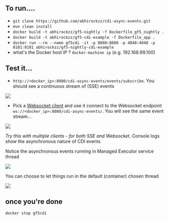 ## To run....

- `git clone https://github.com/abhirockzz/cdi-async-events.git` 
- `mvn clean install`
- `docker build -t abhirockzz/gf5-nightly -f Dockerfile_gf5_nightly .`
- `docker build -t abhirockzz/gf5-cdi-example -f Dockerfile_app .`
- `docker run --rm --name gf5cdi -it -p 8080:8080 -p 4848:4848 -p 8181:8181 abhirockzz/gf5-nightly-cdi-example`
- what's the Docker host IP ? `docker-machine ip` (e.g. 192.168.99.100)

## Test it...

- `http://<docker_ip>:8080/cdi-async-events/events/subscribe`. You should see a continuous stream of (SSE) events

![](https://abhirockzz.files.wordpress.com/2017/06/sse-output.jpg)

- Pick a [Websocket client](https://chrome.google.com/webstore/detail/simple-websocket-client/pfdhoblngboilpfeibdedpjgfnlcodoo?hl=en) and use it connect to the Websocket endpoint `ws://<docker_ip>:8080/cdi-async-events/`. You will see the same event stream...

![](https://abhirockzz.files.wordpress.com/2017/06/websocket-output.jpg)

*Try this with multiple clients - for both SSE and Websocket*. Console logs show the asynchronous nature of CDI events

Notice the asynchronous events running in Managed Executor service thread

![](https://abhirockzz.files.wordpress.com/2017/06/action-2.jpg)

You can choose to let things run in the default (container) chosen thread

![](https://abhirockzz.files.wordpress.com/2017/06/cdi-2-async-events-in-action.jpg)

## once you're done

`docker stop gf5cdi`

